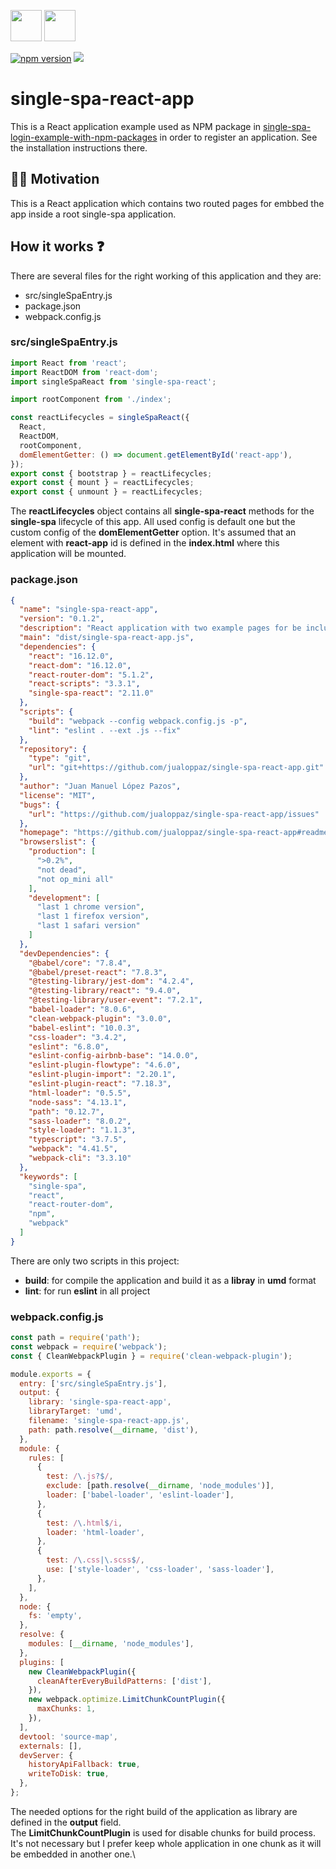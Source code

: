 <p float="left">
  <img src="https://single-spa.js.org/img/logo-white-bgblue.svg" width="50" height="50">
  <img src="https://cdn.auth0.com/blog/react-js/react.png" width="50" height="50">
</p>

[![npm version](https://img.shields.io/npm/v/single-spa-react-app.svg?style=flat-square)](https://www.npmjs.org/package/single-spa-react-app)
[![](https://data.jsdelivr.com/v1/package/npm/single-spa-react-app/badge)](https://www.jsdelivr.com/package/npm/single-spa-react-app)

# single-spa-react-app

This is a React application example used as NPM package in [single-spa-login-example-with-npm-packages](https://github.com/jualoppaz/single-spa-login-example-with-npm-packages) in order to register an application. See the installation instructions there.

## ✍🏻 Motivation

This is a React application which contains two routed pages for embbed the app inside a root single-spa application.

## How it works ❓

There are several files for the right working of this application and they are:

- src/singleSpaEntry.js
- package.json
- webpack.config.js

### src/singleSpaEntry.js

```javascript
import React from 'react';
import ReactDOM from 'react-dom';
import singleSpaReact from 'single-spa-react';

import rootComponent from './index';

const reactLifecycles = singleSpaReact({
  React,
  ReactDOM,
  rootComponent,
  domElementGetter: () => document.getElementById('react-app'),
});
export const { bootstrap } = reactLifecycles;
export const { mount } = reactLifecycles;
export const { unmount } = reactLifecycles;
```

The **reactLifecycles** object contains all **single-spa-react** methods for the **single-spa** lifecycle of this app. All used config is default one but the custom config of the **domElementGetter** option. It's assumed that an element with **react-app** id is defined in the **index.html** where this application will be mounted.

### package.json

```json
{
  "name": "single-spa-react-app",
  "version": "0.1.2",
  "description": "React application with two example pages for be included in a single-spa application as registered app.",
  "main": "dist/single-spa-react-app.js",
  "dependencies": {
    "react": "16.12.0",
    "react-dom": "16.12.0",
    "react-router-dom": "5.1.2",
    "react-scripts": "3.3.1",
    "single-spa-react": "2.11.0"
  },
  "scripts": {
    "build": "webpack --config webpack.config.js -p",
    "lint": "eslint . --ext .js --fix"
  },
  "repository": {
    "type": "git",
    "url": "git+https://github.com/jualoppaz/single-spa-react-app.git"
  },
  "author": "Juan Manuel López Pazos",
  "license": "MIT",
  "bugs": {
    "url": "https://github.com/jualoppaz/single-spa-react-app/issues"
  },
  "homepage": "https://github.com/jualoppaz/single-spa-react-app#readme",
  "browserslist": {
    "production": [
      ">0.2%",
      "not dead",
      "not op_mini all"
    ],
    "development": [
      "last 1 chrome version",
      "last 1 firefox version",
      "last 1 safari version"
    ]
  },
  "devDependencies": {
    "@babel/core": "7.8.4",
    "@babel/preset-react": "7.8.3",
    "@testing-library/jest-dom": "4.2.4",
    "@testing-library/react": "9.4.0",
    "@testing-library/user-event": "7.2.1",
    "babel-loader": "8.0.6",
    "clean-webpack-plugin": "3.0.0",
    "babel-eslint": "10.0.3",
    "css-loader": "3.4.2",
    "eslint": "6.8.0",
    "eslint-config-airbnb-base": "14.0.0",
    "eslint-plugin-flowtype": "4.6.0",
    "eslint-plugin-import": "2.20.1",
    "eslint-plugin-react": "7.18.3",
    "html-loader": "0.5.5",
    "node-sass": "4.13.1",
    "path": "0.12.7",
    "sass-loader": "8.0.2",
    "style-loader": "1.1.3",
    "typescript": "3.7.5",
    "webpack": "4.41.5",
    "webpack-cli": "3.3.10"
  },
  "keywords": [
    "single-spa",
    "react",
    "react-router-dom",
    "npm",
    "webpack"
  ]
}
```

There are only two scripts in this project:

- **build**: for compile the application and build it as a **libray** in **umd** format
- **lint**: for run **eslint** in all project

### webpack.config.js

```javascript
const path = require('path');
const webpack = require('webpack');
const { CleanWebpackPlugin } = require('clean-webpack-plugin');

module.exports = {
  entry: ['src/singleSpaEntry.js'],
  output: {
    library: 'single-spa-react-app',
    libraryTarget: 'umd',
    filename: 'single-spa-react-app.js',
    path: path.resolve(__dirname, 'dist'),
  },
  module: {
    rules: [
      {
        test: /\.js?$/,
        exclude: [path.resolve(__dirname, 'node_modules')],
        loader: ['babel-loader', 'eslint-loader'],
      },
      {
        test: /\.html$/i,
        loader: 'html-loader',
      },
      {
        test: /\.css|\.scss$/,
        use: ['style-loader', 'css-loader', 'sass-loader'],
      },
    ],
  },
  node: {
    fs: 'empty',
  },
  resolve: {
    modules: [__dirname, 'node_modules'],
  },
  plugins: [
    new CleanWebpackPlugin({
      cleanAfterEveryBuildPatterns: ['dist'],
    }),
    new webpack.optimize.LimitChunkCountPlugin({
      maxChunks: 1,
    }),
  ],
  devtool: 'source-map',
  externals: [],
  devServer: {
    historyApiFallback: true,
    writeToDisk: true,
  },
};
```

The needed options for the right build of the application as library are defined in the **output** field.\
The **LimitChunkCountPlugin** is used for disable chunks for build process. It's not necessary but I prefer keep whole application in one chunk as it will be embedded in another one.\
